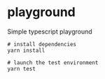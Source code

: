 # playground

Simple typescript playground

```
# install dependencies
yarn install

# launch the test environment
yarn test
```
